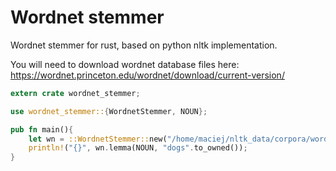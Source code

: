 # Wordnet stemmer
Wordnet stemmer for rust, based on python nltk implementation.

You will need to download wordnet database files here:
https://wordnet.princeton.edu/wordnet/download/current-version/


```rust
extern crate wordnet_stemmer;

use wordnet_stemmer::{WordnetStemmer, NOUN};

pub fn main(){
    let wn = ::WordnetStemmer::new("/home/maciej/nltk_data/corpora/wordnet/").unwrap();
    println!("{}", wn.lemma(NOUN, "dogs".to_owned());
}

```
